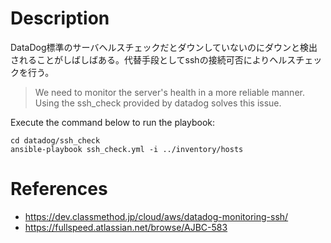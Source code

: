 # Description
DataDog標準のサーバヘルスチェックだとダウンしていないのにダウンと検出されることがしばしばある。代替手段としてsshの接続可否によりヘルスチェックを行う。   
> We need to monitor the server's health in a more reliable manner. Using the ssh_check provided by datadog solves this issue.

Execute the command below to run the playbook:
```
cd datadog/ssh_check
ansible-playbook ssh_check.yml -i ../inventory/hosts
```

# References
* https://dev.classmethod.jp/cloud/aws/datadog-monitoring-ssh/
* https://fullspeed.atlassian.net/browse/AJBC-583
